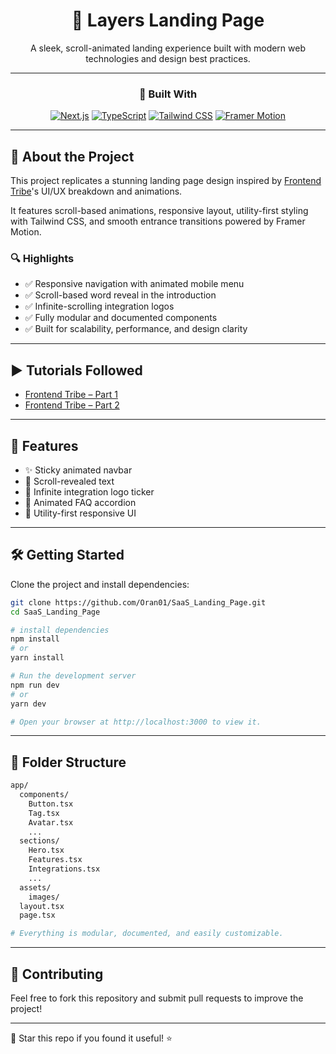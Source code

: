 <div align="center">

<h1>🌟 Layers Landing Page</h1>

A sleek, scroll-animated landing experience built with modern web technologies and design best practices.

</div>

---

<div align="center">

### 🚀 Built With

[![Next.js](https://img.shields.io/badge/Next.js-000000?style=for-the-badge&logo=next.js&logoColor=white)](https://nextjs.org/)
[![TypeScript](https://img.shields.io/badge/TypeScript-3178C6?style=for-the-badge&logo=typescript&logoColor=white)](https://www.typescriptlang.org/)
[![Tailwind CSS](https://img.shields.io/badge/Tailwind%20CSS-06B6D4?style=for-the-badge&logo=tailwindcss&logoColor=white)](https://tailwindcss.com/)
[![Framer Motion](https://img.shields.io/badge/Framer%20Motion-EF3B77?style=for-the-badge&logo=framer&logoColor=white)](https://www.framer.com/motion/)

</div>

---

## 🧠 About the Project

This project replicates a stunning landing page design inspired by [Frontend Tribe](https://www.youtube.com/@frontend-tribe)'s UI/UX breakdown and animations.

It features scroll-based animations, responsive layout, utility-first styling with Tailwind CSS, and smooth entrance transitions powered by Framer Motion.

### 🔍 Highlights

- ✅ Responsive navigation with animated mobile menu
- ✅ Scroll-based word reveal in the introduction
- ✅ Infinite-scrolling integration logos
- ✅ Fully modular and documented components
- ✅ Built for scalability, performance, and design clarity

---

## ▶️ Tutorials Followed

- [Frontend Tribe – Part 1](https://www.youtube.com/watch?v=ZZqIR0ru0I4)
- [Frontend Tribe – Part 2](https://www.youtube.com/watch?v=ivAq5lJfpnM)

---

## 🧪 Features

- ✨ Sticky animated navbar
- 🎯 Scroll-revealed text
- 🔁 Infinite integration logo ticker
- 💬 Animated FAQ accordion
- 🎨 Utility-first responsive UI

---

## 🛠 Getting Started

Clone the project and install dependencies:

```bash
git clone https://github.com/Oran01/SaaS_Landing_Page.git
cd SaaS_Landing_Page

# install dependencies
npm install
# or
yarn install

# Run the development server
npm run dev
# or
yarn dev

# Open your browser at http://localhost:3000 to view it.
```

---

## 🧩 Folder Structure

```bash
app/
  components/
    Button.tsx
    Tag.tsx
    Avatar.tsx
    ...
  sections/
    Hero.tsx
    Features.tsx
    Integrations.tsx
    ...
  assets/
    images/
  layout.tsx
  page.tsx

# Everything is modular, documented, and easily customizable.
```

---

## 🤝 Contributing

Feel free to fork this repository and submit pull requests to improve the project!

---

🌟 Star this repo if you found it useful! ⭐
